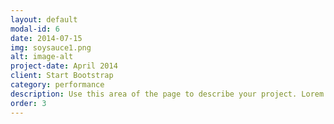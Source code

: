 ```yaml
---
layout: default
modal-id: 6
date: 2014-07-15
img: soysauce1.png
alt: image-alt
project-date: April 2014
client: Start Bootstrap
category: performance
description: Use this area of the page to describe your project. Lorem ipsum dolor sit amet, consectetur adipisicing elit. Mollitia neque assumenda ipsam nihil, molestias magnam, recusandae quos quis inventore quisquam velit asperiores, vitae? Reprehenderit soluta, eos quod consequuntur itaque. Nam.
order: 3
---
```

